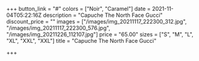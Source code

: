 +++
button_link = "#"
colors = ["Noir", "Caramel"]
date = 2021-11-04T05:22:16Z
description = "Capuche The North Face Gucci"
discount_price = ""
images = ["/images/img_20211117_222300_312.jpg", "/images/img_20211117_222300_576.jpg", "/images/img_20211226_112107.jpg"]
price = "65.00"
sizes = ["S", "M", "L", "XL", "XXL", "XXL"]
title = "Capuche The North Face Gucci"

+++
